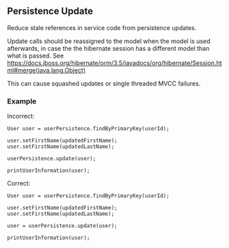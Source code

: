 ## Persistence Update

Reduce stale references in service code from persistence updates.

Update calls should be reassigned to the model when the model is used
afterwards, in case the the hibernate session has a different model than what is
passed.
See https://docs.jboss.org/hibernate/orm/3.5/javadocs/org/hibernate/Session.html#merge(java.lang.Object)

This can cause squashed updates or single threaded MVCC failures.

### Example

Incorrect:

```
User user = userPersistence.findByPrimaryKey(userId);

user.setFirstName(updatedFirstName);
user.setFirstName(updatedLastName);

userPersistence.update(user);

printUserInformation(user);
```

Correct:

```
User user = userPersistence.findByPrimaryKey(userId);

user.setFirstName(updatedFirstName);
user.setFirstName(updatedLastName);

user = userPersistence.update(user);

printUserInformation(user);
```